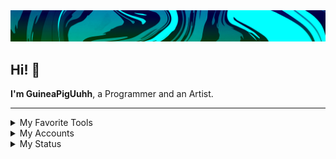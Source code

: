 <div align="center">
  <img src="Default/banner.png"/>
</div>

<h2> Hi! 🤗</h2>

**I'm GuineaPigUuhh**, a Programmer and an Artist.

---

<details>
  <summary>My Favorite Tools</summary>
    <a href="https://skillicons.dev">
    <img src="https://skillicons.dev/icons?i=haxe,haxeflixel,lua,python,js,github,vscode"/>
  </a>
</details>


<details>
  <summary>My Accounts</summary>

  - Discord: guineapiguuhh7841
  - Youtube: <a href="https://www.youtube.com/channel/UCdOS2LIS1up0eeE3KNqlgqg"> @guineapiguuhh7841 </a>
  - Gamebanana: <a href="https://gamebanana.com/members/2300290"> GuineaPigUuhh </a>
</details>

<details>
  <summary>My Status</summary>

  <div align="center">
    <a href="https://github.com/anuraghazra/github-readme-stats">
      <img src="https://github-readme-stats.vercel.app/api?theme=dracula&username=GuineaPigUuhh&show_icons=true"/>
      <img src="https://github-readme-stats.vercel.app/api/top-langs/?theme=dracula&username=GuineaPigUuhh&layout=compact"/>
    </a>
  </div>
</details>